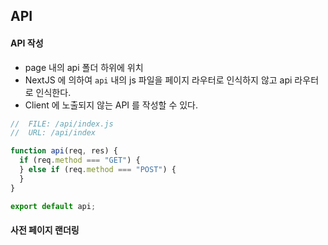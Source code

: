 ## API

#### API 작성

- page 내의 api 폴더 하위에 위치
- NextJS 에 의하여 `api` 내의 js 파일을 페이지 라우터로 인식하지 않고 api 라우터로 인식한다.
- Client 에 노출되지 않는 API 를 작성할 수 있다.

```javascript
//  FILE: /api/index.js
//  URL: /api/index

function api(req, res) {
  if (req.method === "GET") {
  } else if (req.method === "POST") {
  }
}

export default api;
```

#### 사전 페이지 랜더링
